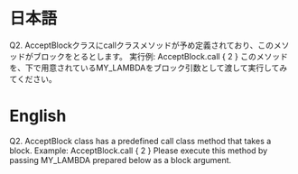 # 日本語

Q2.
AcceptBlockクラスにcallクラスメソッドが予め定義されており、このメソッドがブロックをとるとします。
実行例: AcceptBlock.call { 2 }
このメソッドを、下で用意されているMY_LAMBDAをブロック引数として渡して実行してみてください。

# English

Q2.
AcceptBlock class has a predefined call class method that takes a block.
Example: AcceptBlock.call { 2 }
Please execute this method by passing MY_LAMBDA prepared below as a block argument.
